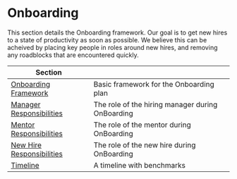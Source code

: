 # Onboarding
This section details the Onboarding framework. Our goal is to get new hires to a state of productivity as soon as possible. We believe this can be acheived by placing
    key people in roles around new hires, and removing any roadblocks that are encountered quickly. 
    
<!-- TOC Start -->
| Section |  |
|--|--|
|[Onboarding Framework](/onboarding/framework)|Basic framework for the Onboarding plan |
|[Manager Responsibilities](/onboarding/manager)|The role of the hiring manager during OnBoarding |
|[Mentor Responsibilities](/onboarding/mentor)|The role of the mentor during OnBoarding |
|[New Hire Responsibilities](/onboarding/new-hire)|The role of the new hire during OnBoarding |
|[Timeline](/onboarding/timeline)|A timeline with benchmarks|
<!-- TOC End-->
